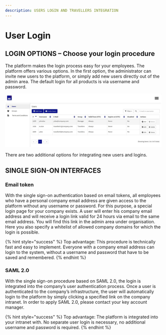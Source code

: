 ```yaml
---
description: USERS LOGIN AND TRAVELLERS INTEGRATION
---
```


# User Login

## LOGIN OPTIONS – Choose your login procedure

The platform makes the login process easy for your employees. The platform offers various options. In the first option, the administrator can invite new users to the platform, or simply add new users directly out of the admin area. The default login for all products is via username and password.

![](../.gitbook/assets/interfaces%20%283%29.jpg)

There are two additional options for integrating new users and logins.

## SINGLE SIGN-ON INTERFACES

### Email token

With the single sign-on authentication based on email tokens, all employees who have a personal company email address are given access to the platform without any username or password. For this purpose, a special login page for your company exists. A user will enter his company email address and will receive a login link valid for 24 hours via email to the same email address. You will find this link in the admin area under organisation. Here you also specify a whitelist of allowed company domains for which the login is possible.

{% hint style="success" %}
Top advantage: This procedure is technically fast and easy to implement. Everyone with a company email address can login to the system, without a username and password that have to be saved and remembered.
{% endhint %}

### **SAML 2.0**

With the single sign-on procedure based on SAML 2.0, the login is integrated into the company’s user authentication process. Once a user is authenticated to the company’s infrastructure, the user will automatically login to the platform by simply clicking a specified link on the company intranet. In order to apply SAML 2.0, please contact your key account manager.

{% hint style="success" %}
Top advantage: The platform is integrated into your intranet with. No separate user login is necessary, no additional username and password is required.
{% endhint %}

